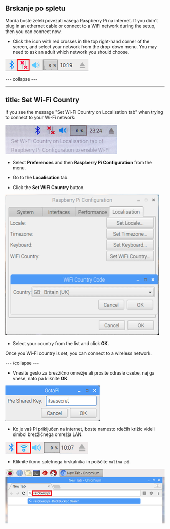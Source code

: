 ## Brskanje po spletu

Morda boste želeli povezati vašega Raspberry Pi na internet. If you didn't plug in an ethernet cable or connect to a WiFi network during the setup, then you can connect now.

+ Click the icon with red crosses in the top right-hand corner of the screen, and select your network from the drop-down menu. You may need to ask an adult which network you should choose.

![No wifi](images/no-wifi.png)

\--- collapse \---

* * *

## title: Set Wi-Fi Country

If you see the message "Set Wi-Fi Country on Localisation tab" when trying to connect to your Wi-Fi network:

![set wifi country](images/pi-set-wifi-country.png)

+ Select **Preferences** and then **Raspberry Pi Configuration** from the menu.

+ Go to the **Localisation** tab.

+ Click the **Set WiFi Country** button.

![select wifi country](images/pi-select-wifi-country.png)

+ Select your country from the list and click **OK**.

Once you Wi-Fi country is set, you can connect to a wireless network.

\--- /collapse \---

+ Vnesite geslo za brezžično omrežje ali prosite odrasle osebe, naj ga vnese, nato pa kliknite **OK**.

![Type in password](images/type-password.png)

+ Ko je vaš Pi priključen na internet, boste namesto rdečih križic videli simbol brezžičnega omrežja LAN.

![screenshot](images/pi-wifi.png)

+ Kliknite ikono spletnega brskalnika in poiščite `malina pi`.

![screenshot](images/pi-browser.png)